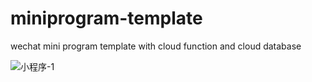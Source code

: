 # miniprogram-template
wechat mini program template with cloud function and cloud database

![小程序-1](https://user-images.githubusercontent.com/17016441/140248978-bc9ca4df-31e5-4291-bd6a-4e123c1bbdb9.png)
